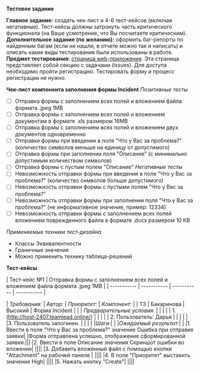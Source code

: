 **Тестовое задание**

**Главное задание:** создать чек-лист и 4-6 тест-кейсов (включая негативные). Тест-кейсы должны затронуть часть критического функционала (на Ваше усмотрение, что Вы посчитаете критическим).
**Дополнительное задание (по желанию):** оформить баг-репорты по найденным багам (если не нашли, в отчете можно так и написать) и описать какие виды тестирования были использованы в работе.
**Предмет тестирования:** [страница web-приложения](http://host-2407.teamlead.online/secure/HelpDeskIssueAction!default.jspa). Эта страница представляет собой секцию с задачами (issues). Для доступа необходимо пройти регистрацию. Тестировать форму и процесс регистрации не нужно.

**Чек-лист компонента заполнения формы Incident**
*Позитивные тесты*
- [ ] Отправка формы с заполнением всех полей и вложением файла формата .jpeg 1MB
- [ ] Отправка формы с заполнением всех полей и вложением документам в формате .xls размером 16MB
- [ ] Отправка формы с заполнением всех полей и вложением двух документов одновременно
- [ ] Отправки формы при введении в поле "Что у Вас за проблема?" (количество символов меньше на единицу от допустимого)
- [ ] Отправка формы при заполнении поля "Описание" (с минимально допустимым количеством символов)
- [ ] Отправка формы с пустым полем "Описание"
*Негативные тесты*
- [ ] Невозможность отправки формы при введении в поле "Что у Вас за проблема?" (количество символов больше допустимого)
- [ ] Невозможность отправки формы с пустыми полем "Что у Вас за проблема?"
- [ ] Невозможность отправки формы при заполнении поля "Что у Вас за проблема?" (не информативное значение, пример: 12334)
- [ ] Невозможность отправки формы с заполнением всех полей вложением поврежденного файла в формате .docx размером 10 КB 
  
*Применяемые техники тест-дизайна*
- Классы Эквивалентности
- Граничные значения
- Можно применить технику таблица-решений

**Тест-кейсы**

| Тест-кейс №1 | Отправка формы с заполнением всех полей и вложением файла формата .jpeg 1MB |
| ----------- | ----------- | ----------- | ----------- |

| *Требования:*  | *Автор:*     |  *Приоритет:*   | *Компонент:*   |
| ТЗ             | Бакаринова   | Высокий         | Форма Incident |
|                |  *Предварительные условия:*    |        |        |
|                | 1. (http://host-2407.teamlead.online/)   |        |        |
|                | 2. Пользователь: Дарья        |          |        |        |
|                |3. Пользователь залогинен.     |          |        |        |
|*Шаги:*|        |                               |*Ожидаемый результат:*|     |
|1. Ввести в поле "Что у Вас за проблема?" значение Ошибка при отправке заявки|   |Форма отправлена успешно, отображение сформированной заявки.|||
|2. Ввести в поле Описание значения Скриншот ошибки во вложении|    ||||
|3. Добавить вложенный файл с помощью кнопки  "Attachment" на рабочей панеле |    ||||
|4. В поле "Приоритет" выставить значение High|    ||||
|5. Нажать кнопку "Create"|      ||||
